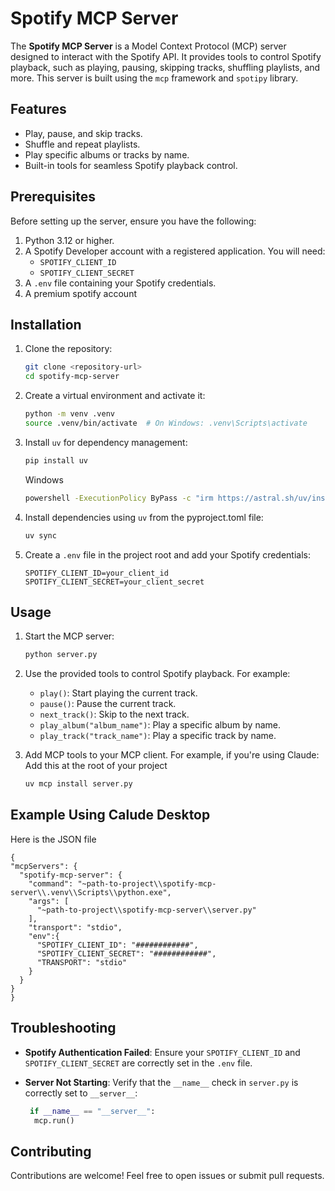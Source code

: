 # Spotify MCP Server

The **Spotify MCP Server** is a Model Context Protocol (MCP) server designed to interact with the Spotify API. It provides tools to control Spotify playback, such as playing, pausing, skipping tracks, shuffling playlists, and more. This server is built using the `mcp` framework and `spotipy` library.

## Features

- Play, pause, and skip tracks.
- Shuffle and repeat playlists.
- Play specific albums or tracks by name.
- Built-in tools for seamless Spotify playback control.

## Prerequisites

Before setting up the server, ensure you have the following:

1. Python 3.12 or higher.
2. A Spotify Developer account with a registered application. You will need:
   - `SPOTIFY_CLIENT_ID`
   - `SPOTIFY_CLIENT_SECRET`
3. A `.env` file containing your Spotify credentials.
4. A premium spotify account

## Installation

1. Clone the repository:
   ```bash
   git clone <repository-url>
   cd spotify-mcp-server
   ```

2. Create a virtual environment and activate it:
   ```bash
   python -m venv .venv
   source .venv/bin/activate  # On Windows: .venv\Scripts\activate
   ```

3. Install `uv` for dependency management:
   ```bash
   pip install uv
   ```
   Windows
   ```bash
   powershell -ExecutionPolicy ByPass -c "irm https://astral.sh/uv/install.ps1 | iex"
   ```

4. Install dependencies using `uv` from the pyproject.toml file:
   ```bash
   uv sync
   ```

5. Create a `.env` file in the project root and add your Spotify credentials:
   ```
   SPOTIFY_CLIENT_ID=your_client_id
   SPOTIFY_CLIENT_SECRET=your_client_secret
   ```

## Usage

1. Start the MCP server:
   ```bash
   python server.py
   ```

2. Use the provided tools to control Spotify playback. For example:
   - `play()`: Start playing the current track.
   - `pause()`: Pause the current track.
   - `next_track()`: Skip to the next track.
   - `play_album("album_name")`: Play a specific album by name.
   - `play_track("track_name")`: Play a specific track by name.

3. Add MCP tools to your MCP client. For example, if you're using Claude:
     Add this at the root of your project
    ```bash
   uv mcp install server.py
   ```
## Example Using Calude Desktop

 Here is the JSON file
  ```
  {
  "mcpServers": {
    "spotify-mcp-server": {
      "command": "~path-to-project\\spotify-mcp-server\\.venv\\Scripts\\python.exe",
      "args": [
        "~path-to-project\\spotify-mcp-server\\server.py"
      ],
      "transport": "stdio",
      "env":{
        "SPOTIFY_CLIENT_ID": "############",
        "SPOTIFY_CLIENT_SECRET": "############",
        "TRANSPORT": "stdio"
      }
    }
  }
}
 ```
   

## Troubleshooting

- **Spotify Authentication Failed**: Ensure your `SPOTIFY_CLIENT_ID` and `SPOTIFY_CLIENT_SECRET` are correctly set in the `.env` file.
- **Server Not Starting**: Verify that the `__name__` check in `server.py` is correctly set to `__server__`:
  
   ```python
    if __name__ == "__server__":
     mcp.run()
   ```

## Contributing

Contributions are welcome! Feel free to open issues or submit pull requests.



